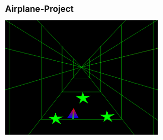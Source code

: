 # Airplane-Project
![Alt text](https://github.com/RazvanBarbosul/Airplane-Project/blob/master/Capture.PNG?raw=true "Capture.PNG")
